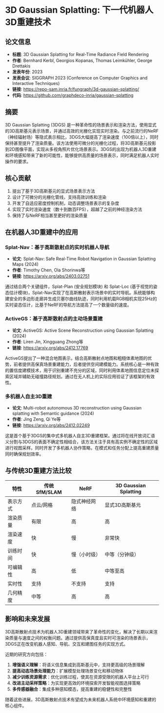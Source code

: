 # 3D Gaussian Splatting: 下一代机器人3D重建技术

## 论文信息
- **标题**: 3D Gaussian Splatting for Real-Time Radiance Field Rendering
- **作者**: Bernhard Kerbl, Georgios Kopanas, Thomas Leimkühler, George Drettakis
- **发表年份**: 2023
- **发表会议**: SIGGRAPH 2023 (Conference on Computer Graphics and Interactive Techniques)
- **链接**: https://repo-sam.inria.fr/fungraph/3d-gaussian-splatting/
- **代码**: https://github.com/graphdeco-inria/gaussian-splatting

## 摘要
3D Gaussian Splatting (3DGS) 是一种革命性的场景表示和渲染方法，使用显式的3D高斯基元表示场景，并通过高效的光栅化实现实时渲染。与之前流行的NeRF（神经辐射场）等隐式表示相比，3DGS大幅提高了渲染速度（100倍以上），同时保持甚至提升了渲染质量。该方法使用可微分的光栅化过程，将3D高斯基元投影到2D图像平面，实现从多视角照片优化场景表示。3DGS的出现为机器人3D重建和环境感知带来了新的可能性，能够提供高质量的场景表示，同时满足机器人实时操作的要求。

## 核心贡献
1. 提出了基于3D高斯基元的显式场景表示方法
2. 设计了可微分的光栅化管线，支持高效训练和渲染
3. 开发了自适应密度控制机制，动态调整场景表示的复杂度
4. 实现了实时渲染速度（数十到数百FPS），超越了之前的神经渲染方法
5. 保持了与NeRF相当甚至更好的渲染质量

## 在机器人3D重建中的应用

### Splat-Nav：基于高斯散射点的实时机器人导航
- **论文**: Splat-Nav: Safe Real-Time Robot Navigation in Gaussian Splatting Maps (2024)
- **作者**: Timothy Chen, Ola Shorinwa等
- **链接**: https://arxiv.org/abs/2403.02751

通过结合两个关键组件，Splat-Plan (安全规划模块) 和 Splat-Loc (基于视觉的姿态估计模块)，Splat-Nav实现了在高斯散射表示场景中的实时导航。系统能够构建安全的多边形走廊并生成贝塞尔曲线轨迹，同时利用机载RGB相机实现25Hz的实时姿态估计，比基于NeRF的导航方法提高了一个数量级的速度。

### ActiveGS：基于高斯散射点的主动场景重建
- **论文**: ActiveGS: Active Scene Reconstruction using Gaussian Splatting (2024)
- **作者**: Liren Jin, Xingguang Zhong等
- **链接**: https://arxiv.org/abs/2412.17769

ActiveGS提出了一种混合地图表示，结合高斯散射点地图和粗糙体素地图的优势，前者提供高保真场景重建能力，后者提供空间建模能力。系统核心是一种有效的置信度建模技术，用于识别重建不充分的区域，同时利用体素地图信息定位未探索区域并辅助无碰撞路径规划。通过在无人机上的实际应用验证了该框架的有效性。

### 多机器人自主3D重建
- **论文**: Multi-robot autonomous 3D reconstruction using Gaussian splatting with Semantic guidance (2024)
- **作者**: Jing Zeng, Qi Ye等
- **链接**: https://arxiv.org/abs/2412.02249

这是首个基于3DGS的集中式多机器人自主3D重建框架。通过将在线开放词汇语义分割与3DGS的表面不确定性相结合，该方法关注于具有高实例不确定性的区域进行视图采样。同时开发了多机器人协作策略，在模式和任务分配上提高重建质量同时确保规划效率。

## 与传统3D重建方法比较

| 特性 | 传统SfM/SLAM | NeRF | 3D Gaussian Splatting |
|------|-------------|------|----------------------|
| 表示方式 | 点云/网格 | 隐式神经网络 | 显式3D高斯基元 |
| 渲染质量 | 有限 | 高 | 高 |
| 渲染速度 | 快 | 慢 | 非常快 |
| 训练时间 | 快 | 慢（小时级） | 中等（分钟级） |
| 可编辑性 | 高 | 低 | 中等至高 |
| 实时性 | 支持 | 不支持 | 支持 |
| 几何精度 | 中等 | 高 | 高 |

## 影响和未来发展

3D高斯散射点技术为机器人3D重建领域带来了革命性的变化，解决了长期以来渲染质量与速度之间的权衡问题。通过提供高保真度且实时可渲染的场景表示，3DGS正在改变机器人感知、导航、交互和建图任务的实现方式。

近期的研究方向包括：
1. **增强语义理解**：将语义信息集成到高斯基元中，支持更高级的场景理解
2. **提高动态场景处理能力**：扩展模型处理场景变化和移动物体
3. **减少训练资源需求**：优化训练过程，使其在资源受限的机器人平台上可行
4. **改进主动采样策略**：为实现更高效的环境探索开发智能视图选择策略
5. **多传感器融合**：集成多种感知模态，提高重建的稳健性和完整性

随着这些进展，3D高斯散射点技术有望成为未来机器人系统中环境感知和重建的核心组件。 